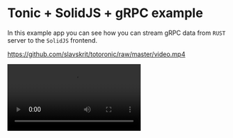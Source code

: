 # Tonic + SolidJS + gRPC example

In this example app you can see how you can stream gRPC data from `RUST` server to the `SolidJS` frontend.

https://github.com/slavskrit/totoronic/raw/master/video.mp4

<video src="https://github.com/slavskrit/totoronic/raw/master/video.mp4">
</video>